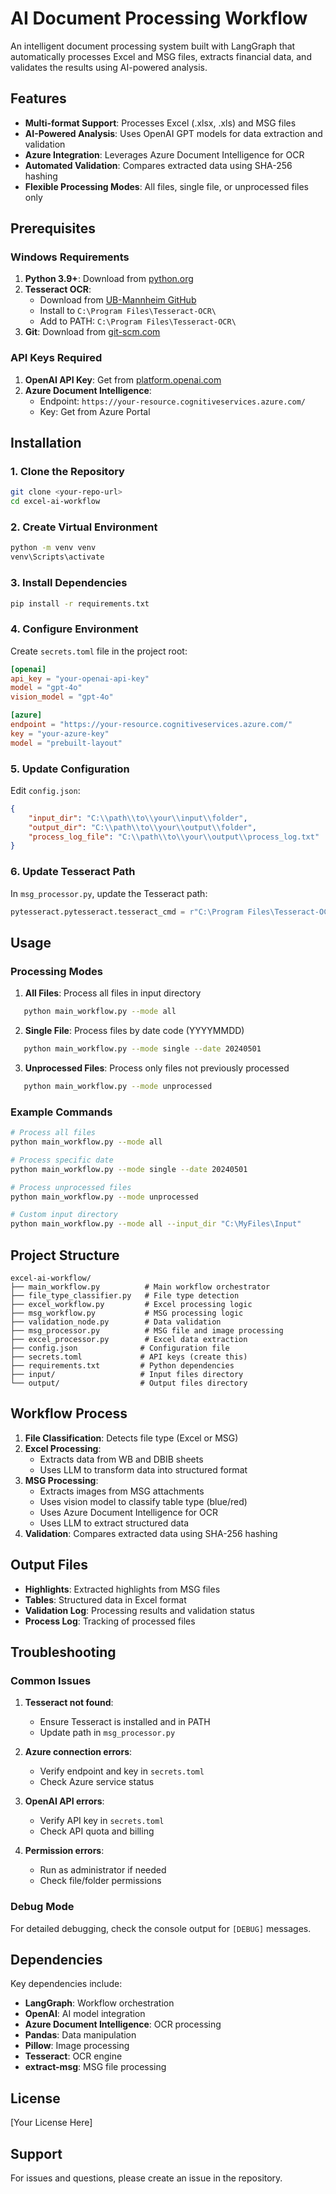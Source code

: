 # AI Document Processing Workflow

An intelligent document processing system built with LangGraph that automatically processes Excel and MSG files, extracts financial data, and validates the results using AI-powered analysis.

## Features

- **Multi-format Support**: Processes Excel (.xlsx, .xls) and MSG files
- **AI-Powered Analysis**: Uses OpenAI GPT models for data extraction and validation
- **Azure Integration**: Leverages Azure Document Intelligence for OCR
- **Automated Validation**: Compares extracted data using SHA-256 hashing
- **Flexible Processing Modes**: All files, single file, or unprocessed files only

## Prerequisites

### Windows Requirements

1. **Python 3.9+**: Download from [python.org](https://www.python.org/downloads/)
2. **Tesseract OCR**: 
   - Download from [UB-Mannheim GitHub](https://github.com/UB-Mannheim/tesseract/wiki)
   - Install to `C:\Program Files\Tesseract-OCR\`
   - Add to PATH: `C:\Program Files\Tesseract-OCR\`
3. **Git**: Download from [git-scm.com](https://git-scm.com/download/win)

### API Keys Required

1. **OpenAI API Key**: Get from [platform.openai.com](https://platform.openai.com/api-keys)
2. **Azure Document Intelligence**: 
   - Endpoint: `https://your-resource.cognitiveservices.azure.com/`
   - Key: Get from Azure Portal

## Installation

### 1. Clone the Repository

```bash
git clone <your-repo-url>
cd excel-ai-workflow
```

### 2. Create Virtual Environment

```bash
python -m venv venv
venv\Scripts\activate
```

### 3. Install Dependencies

   ```bash
   pip install -r requirements.txt
   ```

### 4. Configure Environment

Create `secrets.toml` file in the project root:

   ```toml
   [openai]
api_key = "your-openai-api-key"
   model = "gpt-4o"
vision_model = "gpt-4o"

[azure]
endpoint = "https://your-resource.cognitiveservices.azure.com/"
key = "your-azure-key"
model = "prebuilt-layout"
```

### 5. Update Configuration

Edit `config.json`:

```json
{
    "input_dir": "C:\\path\\to\\your\\input\\folder",
    "output_dir": "C:\\path\\to\\your\\output\\folder",
    "process_log_file": "C:\\path\\to\\your\\output\\process_log.txt"
}
```

### 6. Update Tesseract Path

In `msg_processor.py`, update the Tesseract path:

```python
pytesseract.pytesseract.tesseract_cmd = r"C:\Program Files\Tesseract-OCR\tesseract.exe"
```

## Usage

### Processing Modes

1. **All Files**: Process all files in input directory
```bash
   python main_workflow.py --mode all
```

2. **Single File**: Process files by date code (YYYYMMDD)
```bash
   python main_workflow.py --mode single --date 20240501
```

3. **Unprocessed Files**: Process only files not previously processed
```bash
   python main_workflow.py --mode unprocessed
```

### Example Commands

```bash
# Process all files
python main_workflow.py --mode all

# Process specific date
python main_workflow.py --mode single --date 20240501

# Process unprocessed files
python main_workflow.py --mode unprocessed

# Custom input directory
python main_workflow.py --mode all --input_dir "C:\MyFiles\Input"
  ```

## Project Structure

```
excel-ai-workflow/
├── main_workflow.py          # Main workflow orchestrator
├── file_type_classifier.py   # File type detection
├── excel_workflow.py         # Excel processing logic
├── msg_workflow.py           # MSG processing logic
├── validation_node.py        # Data validation
├── msg_processor.py          # MSG file and image processing
├── excel_processor.py        # Excel data extraction
├── config.json              # Configuration file
├── secrets.toml             # API keys (create this)
├── requirements.txt         # Python dependencies
├── input/                   # Input files directory
└── output/                  # Output files directory
```

## Workflow Process

1. **File Classification**: Detects file type (Excel or MSG)
2. **Excel Processing**: 
   - Extracts data from WB and DBIB sheets
   - Uses LLM to transform data into structured format
3. **MSG Processing**:
   - Extracts images from MSG attachments
   - Uses vision model to classify table type (blue/red)
   - Uses Azure Document Intelligence for OCR
   - Uses LLM to extract structured data
4. **Validation**: Compares extracted data using SHA-256 hashing

## Output Files

- **Highlights**: Extracted highlights from MSG files
- **Tables**: Structured data in Excel format
- **Validation Log**: Processing results and validation status
- **Process Log**: Tracking of processed files

## Troubleshooting

### Common Issues

1. **Tesseract not found**:
   - Ensure Tesseract is installed and in PATH
   - Update path in `msg_processor.py`

2. **Azure connection errors**:
   - Verify endpoint and key in `secrets.toml`
   - Check Azure service status

3. **OpenAI API errors**:
   - Verify API key in `secrets.toml`
   - Check API quota and billing

4. **Permission errors**:
   - Run as administrator if needed
   - Check file/folder permissions

### Debug Mode

For detailed debugging, check the console output for `[DEBUG]` messages.

## Dependencies

Key dependencies include:
- **LangGraph**: Workflow orchestration
- **OpenAI**: AI model integration
- **Azure Document Intelligence**: OCR processing
- **Pandas**: Data manipulation
- **Pillow**: Image processing
- **Tesseract**: OCR engine
- **extract-msg**: MSG file processing

## License

[Your License Here] 

## Support

For issues and questions, please create an issue in the repository. 